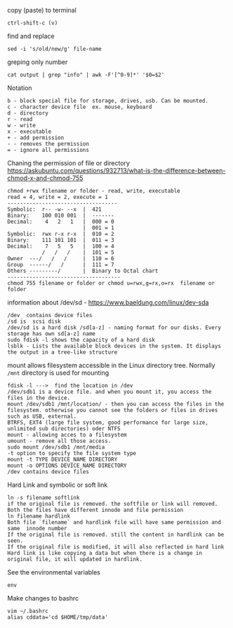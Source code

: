 copy (paste) to terminal 
```
ctrl-shift-c (v)
```
find and replace 
```
sed -i 's/old/new/g' file-name
```
greping only number
```
cat output | grep "info" | awk -F'[^0-9]*' '$0=$2'
```
Notation
```
b - block special file for storage, drives, usb. Can be mounted. 
c - character device file  ex. mouse, keyboard
d - directory
r - read
w - write 
x - executable
+ - add permission
- - removes the permission
= - ignore all permissions
```
Chaning the permission of file or directory 
https://askubuntu.com/questions/932713/what-is-the-difference-between-chmod-x-and-chmod-755
```
chmod +rwx filename or folder - read, write, executable
read = 4, write = 2, execute = 1
-----------------------------------
Symbolic:  r-- -w- --x  |  421
Binary:    100 010 001  |  -------
Decimal:    4   2   1   |  000 = 0
                        |  001 = 1
Symbolic:  rwx r-x r-x  |  010 = 2
Binary:    111 101 101  |  011 = 3
Decimal:    7   5   5   |  100 = 4
           /   /   /    |  101 = 5
Owner  ---/   /   /     |  110 = 6
Group  ------/   /      |  111 = 7
Others ---------/       |  Binary to Octal chart
------------------------------------
chmod 755 filename or folder or chmod u=rwx,g=rx,o=rx  filename or folder
```
information about /dev/sd - https://www.baeldung.com/linux/dev-sda
```
/dev  contains device files
/sd is  scsi disk
/dev/sd is a hard disk /sd[a-z] - naming format for our disks. Every storage has own sd[a-z] name
sudo fdisk -l shows the capacity of a hard disk
lsblk - Lists the available block devices in the system. It displays the output in a tree-like structure
```

mount allows filesystem accessible in the Linux directory tree. Normally `/mnt` directory is used for mounting

```
fdisk -l --->  find the location in /dev
/dev/sdb1 is a device file. and when you mount it, you access the files in the device.
mount /dev/sdb1 /mnt/location/ - then you can access the files in the filesystem. otherwise you cannot see the folders or files in drives such as USB, external.  
BTRFS, EXT4 (large file system, good performance for large size, unlimited sub directories) oder NTFS
mount - allowing acces to a filesystem
umount - remove all those access.
sudo mount /dev/sdb1 /mnt/media
-t option to specify the file system type
mount -t TYPE DEVICE_NAME DIRECTORY
mount -o OPTIONS DEVICE_NAME DIRECTORY
/dev contains device files
```

Hard Link and symbolic or soft link
```
ln -s filename softlink
if the original file is removed. the softfile or link will removed.
Both the files have different innode and file permission
ln filename hardlink
Both file `filename` and hardlink file will have same permission and same  innode number
If the original file is removed. still the content in hardlink can be seen.
If the original file is modified, it will also reflected in hard link
Hard link is like copying a data but when there is a change in original file, it will updated in hardlink.
```
See the environmental variables
```
env
```
Make changes to bashrc
```
vim ~/.bashrc
alias cddata='cd $HOME/tmp/data'
```


